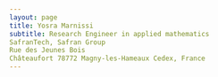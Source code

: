 ```yaml
---
layout: page
title: Yosra Marnissi 
subtitle: Research Engineer in applied mathematics 
SafranTech, Safran Group
Rue des Jeunes Bois
Châteaufort 78772 Magny-les-Hameaux Cedex, France 
---
```



